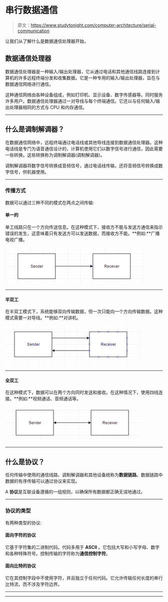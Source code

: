 # 串行数据通信

> 原文：<https://www.studytonight.com/computer-architecture/serial-communication>

让我们从了解什么是数据通信处理器开始，

## 数据通信处理器

数据通信处理器是一种输入/输出处理器，它从通过电话和其他通信线路连接到计算机的许多远程终端分发和收集数据。它是一种专用的输入/输出处理器，旨在与数据通信网络进行通信。

这种通信网络由各种设备组成，例如打印机、显示设备、数字传感器等。同时服务许多用户。数据通信处理器通过一对导线与每个终端通信。它还以与任何输入/输出处理器相同的方式与 CPU 和内存通信。

* * *

## 什么是调制解调器？

在数据通信网络中，远程终端通过电话线或其他导线连接到数据通信处理器。这种电话线是专门为语音通信设计的，计算机使用它们以数字信号进行通信，因此需要一些转换。这些转换称为调制解调器(调制解调器)。

调制解调器将数字信号转换成音频信号，通过电话线传输，还将音频信号转换成数字信号，供机器使用。

* * *

### 传播方式

数据可以通过三种不同的模式在两点之间传输:

#### 单一的

单工线路只在一个方向传送信息。在这种模式下，接收方不能与发送方通信来指示错误的发生，这意味着只有发送方可以发送数据，而接收方不能。**例如:**广播电视广播。

![Simplex mode of transmission](img/eacec9c0edfef325dfcd28a9d1d571d5.png)

* * *

#### 半双工

在半双工模式下，系统能够双向传输数据，但一次只能向一个方向传输数据。这种模式需要一对导线。**例如:**对讲机。

![Half Duplex mode of transmission](img/c85de81d36aed2c5fa06a25239cddd74.png)

* * *

#### 全双工

在这种模式下，数据可以在两个方向同时发送和接收。在这种情况下，使用四线连接。**例如:**视频通话、音频通话等。

![Full Duplex mode of transmission](img/ff8ceebcb8eab24cc5ee534fbca08057.png)

* * *

## 什么是协议？

任何传输中使用的通信线路、调制解调器和其他设备统称为**数据链路**。数据链路中数据的有序传输可以通过协议来实现。

A **协议**是互联设备遵循的一组规则，以确保所有数据都正确无误地通过。

* * *

### 协议的类型

有两种类型的协议:

#### 面向字符的协议

它基于字符集的二进制代码。代码多用于 **ASCII** 。它包括大写和小写字母、数字和各种特殊符号。控制传输的字符称为**通信控制字符**。

#### 面向比特的协议

它在其控制字段中不使用字符，并且独立于任何代码。它允许传输任何长度的串行比特流，而不涉及字符边界。

* * *

* * *